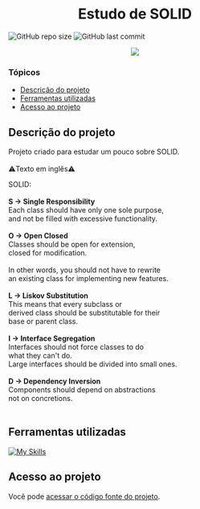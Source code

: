 # <h1 align="center"> Estudo de SOLID </h1>
![GitHub repo size](https://img.shields.io/github/repo-size/PedroQueiroz1/EstudoDeSOLID?style=plastic)
![GitHub last commit](https://img.shields.io/github/last-commit/PedroQueiroz1/EstudoDeSOLID?style=plastic)

<p align="center">
   <img src="http://img.shields.io/static/v1?label=STATUS&message=FINALIZADO&color=RED&style=for-the-badge" #vitrinedev/>
</p>

### Tópicos 

- [Descrição do projeto](#descrição-do-projeto)
- [Ferramentas utilizadas](#ferramentas-utilizadas)
- [Acesso ao projeto](#acesso-ao-projeto)

## Descrição do projeto 

<p align="justify">
   Projeto criado para estudar um pouco sobre SOLID. <br>
<br>
⚠️Texto em inglês⚠️ <br>
   
SOLID: <br>
<br>
<strong>S -> Single Responsibility</strong><br>
    Each class should have only one sole purpose,<br>
    and not be filled with excessive functionality.<br>
<br>
<strong>O -> Open Closed</strong><br>
    Classes should be open for extension,<br>
    closed for modification.<br>
<br>
    In other words, you should not have to rewrite<br>
    an existing class for implementing new features.<br>
<br>
<strong>L -> Liskov Substitution</strong><br>
    This means that every subclass or<br>
    derived class should be substitutable for their<br>
    base or parent class.<br>
<br>
<strong>I -> Interface Segregation</strong><br>
    Interfaces should not force classes to do<br>
    what they can't do.<br>
    Large interfaces should be divided into small ones.<br>
<br>
<strong>D -> Dependency Inversion</strong><br>
    Components should depend on abstractions<br>
    not on concretions.  <br><br>
## Ferramentas utilizadas
[![My Skills](https://skillicons.dev/icons?i=java)](https://skillicons.dev)

## Acesso ao projeto

Você pode [acessar o código fonte do projeto](https://github.com/PedroQueiroz1/EstudoDeSOLID).
